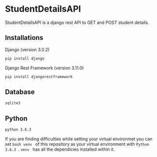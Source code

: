 # StudentDetailsAPI
StudentDetailsAPI is a django rest API to GET and POST student details.

## Installations
Django (version 3.0.2)
```bash
pip install django
```
Django Rest Framework (version 3.11.0)
```bash
pip install djangorestframework
```
## Database
```bash
sqlite3
```

## Python 
```bash
python 3.6.3
```

If you are finding difficulties while setting your virtual environmet you can set ```bash venv ``` of this repository as your virtual environment with ```Python 3.6.3 ```. ```venv ``` has all the dependicies installed within it.

